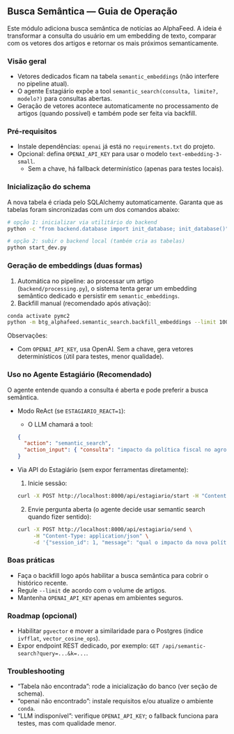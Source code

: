 ## Busca Semântica — Guia de Operação

Este módulo adiciona busca semântica de notícias ao AlphaFeed. A ideia é transformar a consulta do usuário em um embedding de texto, comparar com os vetores dos artigos e retornar os mais próximos semanticamente.

### Visão geral

- Vetores dedicados ficam na tabela `semantic_embeddings` (não interfere no pipeline atual).
- O agente Estagiário expõe a tool `semantic_search(consulta, limite?, modelo?)` para consultas abertas.
- Geração de vetores acontece automaticamente no processamento de artigos (quando possível) e também pode ser feita via backfill.

### Pré‑requisitos

- Instale dependências: `openai` já está no `requirements.txt` do projeto.
- Opcional: defina `OPENAI_API_KEY` para usar o modelo `text-embedding-3-small`.
  - Sem a chave, há fallback determinístico (apenas para testes locais).

### Inicialização do schema

A nova tabela é criada pelo SQLAlchemy automaticamente. Garanta que as tabelas foram sincronizadas com um dos comandos abaixo:

```bash
# opção 1: inicializar via utilitário do backend
python -c "from backend.database import init_database; init_database()"

# opção 2: subir o backend local (também cria as tabelas)
python start_dev.py
```

### Geração de embeddings (duas formas)

1) Automática no pipeline: ao processar um artigo (`backend/processing.py`), o sistema tenta gerar um embedding semântico dedicado e persistir em `semantic_embeddings`.
2) Backfill manual (recomendado após ativação):

```bash
conda activate pymc2
python -m btg_alphafeed.semantic_search.backfill_embeddings --limit 1000 --model text-embedding-3-small
```

Observações:

- Com `OPENAI_API_KEY`, usa OpenAI. Sem a chave, gera vetores determinísticos (útil para testes, menor qualidade).

### Uso no Agente Estagiário (Recomendado)

O agente entende quando a consulta é aberta e pode preferir a busca semântica.

- Modo ReAct (se `ESTAGIARIO_REACT=1`):

  - O LLM chamará a tool:

  ```json
  {
    "action": "semantic_search",
    "action_input": { "consulta": "impacto da política fiscal no agronegócio", "limite": 5 }
  }
  ```
- Via API do Estagiário (sem expor ferramentas diretamente):

  1. Inicie sessão:

  ```bash
  curl -X POST http://localhost:8000/api/estagiario/start -H "Content-Type: application/json" -d "{}"
  ```

  2. Envie pergunta aberta (o agente decide usar semantic search quando fizer sentido):

  ```bash
  curl -X POST http://localhost:8000/api/estagiario/send \
       -H "Content-Type: application/json" \
       -d '{"session_id": 1, "message": "qual o impacto da nova política fiscal para o agronegócio?"}'
  ```

### Boas práticas

- Faça o backfill logo após habilitar a busca semântica para cobrir o histórico recente.
- Regule `--limit` de acordo com o volume de artigos.
- Mantenha `OPENAI_API_KEY` apenas em ambientes seguros.

### Roadmap (opcional)

- Habilitar `pgvector` e mover a similaridade para o Postgres (índice `ivfflat`, `vector_cosine_ops`).
- Expor endpoint REST dedicado, por exemplo: `GET /api/semantic-search?query=...&k=...`.

### Troubleshooting

- “Tabela não encontrada”: rode a inicialização do banco (ver seção de schema).
- “openai não encontrado”: instale requisitos e/ou atualize o ambiente `conda`.
- “LLM indisponível”: verifique `OPENAI_API_KEY`; o fallback funciona para testes, mas com qualidade menor.
